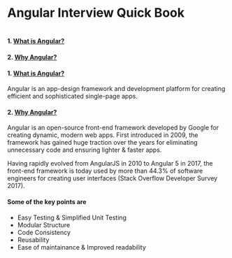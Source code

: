 <H1>Angular Interview Quick Book<H1>

#### 1. [What is Angular?](#1-what-is-angular)
#### 2. [Why Angular?](#2-why-angular)

#### 1. [What is Angular?](#1-what-is-angular)
Angular is an app-design framework and development platform for creating efficient and sophisticated single-page apps.

#### 2. [Why Angular?](#2-why-angular)
Angular is an open-source front-end framework developed by Google for creating dynamic, modern web apps. First introduced in 2009, the framework has gained huge traction over the years for eliminating unnecessary code and ensuring lighter & faster apps.

Having rapidly evolved from AngularJS in 2010 to Angular 5 in 2017, the front-end framework is today used by more than 44.3% of software engineers for creating user interfaces (Stack Overflow Developer Survey 2017).
#### Some of the key points are 
- Easy Testing & Simplified Unit Testing
- Modular Structure
- Code Consistency
- Reusability
- Ease of maintainance & Improved readability

